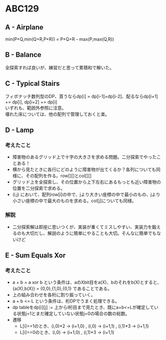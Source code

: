 # ABC129

## A - Airplane
min(P+Q,min(Q+R,P+R)) = P+Q+R - max(P,max(Q,R))

## B - Balance
全探索すれば良いが、練習だと思って累積和で解いた。

## C - Typical Stairs
フィボナッチ数列型のDP、貰うならdp[i] = dp[i-1]+dp[i-2]、配るならdp[i+1] += dp[i], dp[i+2] += dp[i]  
いずれも、範囲外参照に注意。  
壊れた床については、他の配列で管理しておくと楽。  

## D - Lamp
### 考えたこと
- 障害物のあるグリッド上で十字の大きさを求める問題。二分探索でやったことある！  
- 横から見たときに各行にどのように障害物が出てくるか？各列についても同様に、その配列を作る。row[][]とcol[][]    
- グリッド上を全探索し、その位置から上下左右にあるもっとも近い障害物の位置を二分探索で求める。  
- (i,j) において、配列row[i]の中で、jより大きい座標の中で最小のもの、jより小さい座標の中で最大のものを求める。col[j]についても同様。  

### 解説
- 二分探索解は即座に思いつくが、実装が重くてミスしやすい、実装力を鍛えるのも大切だし、解説のように簡単にやることも大切。そんなに簡単でもないけど  

## E - Sum Equals Xor
### 考えたこと
- a + b = a xor b という条件は、aのXbit目をa(X)、bのそれをb(X)とすると、{a(X),b(X)} = {0,0},{1,0},{0,1} であることである。  
- 上の組み合わせを各桁に割り振っていく。  
- a + b <= L という条件は、桁DPでうまく処理できる。
- dp tableをdp[i][j] := 上からi桁目まで見たとき、既にa+b<=Lが確定している状態j=1とまだ確定していない状態j=0の場合の数の総数。  
- 遷移  
  - L[i]==1のとき、(i,0)*2 -> (i+1,0) , (i,0) -> (i+1,1) , (i,1)*3 -> (i+1,1)  
  - L[i]==0のとき、(i,0) -> (i+1,0) , (i,1)*3 -> (i+1,1)  
